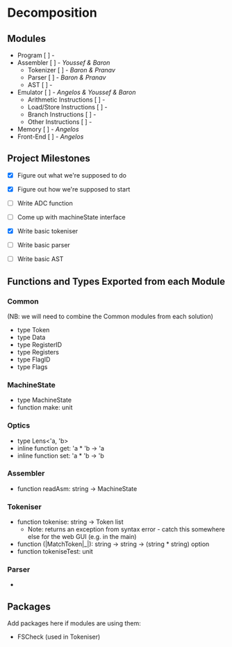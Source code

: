 Decomposition
=============

## Modules

* Program [ ] - 
* Assembler [ ] - _Youssef & Baron_
    * Tokenizer [ ] - _Baron & Pranav_
    * Parser [ ] - _Baron & Pranav_
    * AST [ ] - 
* Emulator [ ] - _Angelos & Youssef & Baron_
    * Arithmetic Instructions [ ] - 
    * Load/Store Instructions [ ] -
    * Branch Instructions [ ] - 
    * Other Instructions [ ] - 
* Memory [ ] - _Angelos_
* Front-End [ ] - _Angelos_


## Project Milestones

- [x] Figure out what we're supposed to do
- [x] Figure out how we're supposed to start
- [ ] Write ADC function
- [ ] Come up with machineState interface
- [x] Write basic tokeniser
- [ ] Write basic parser
- [ ] Write basic AST


## Functions and Types Exported from each Module

### Common
(NB: we will need to combine the Common modules from each solution)

* type Token
* type Data
* type RegisterID
* type Registers
* type FlagID
* type Flags

### MachineState
* type MachineState
* function make: unit

### Optics
* type Lens<'a, 'b>
* inline function get: 'a * 'b -> 'a
* inline function set: 'a * 'b -> 'b

### Assembler
* function readAsm: string -> MachineState

### Tokeniser
* function tokenise: string -> Token list
	* Note: returns an exception from syntax error - catch this somewhere else for the web GUI (e.g. in the main)
* function (|MatchToken|_|): string -> string -> (string * string) option
* function tokeniseTest: unit

### Parser
* 


## Packages

Add packages here if modules are using them:

* FSCheck (used in Tokeniser)